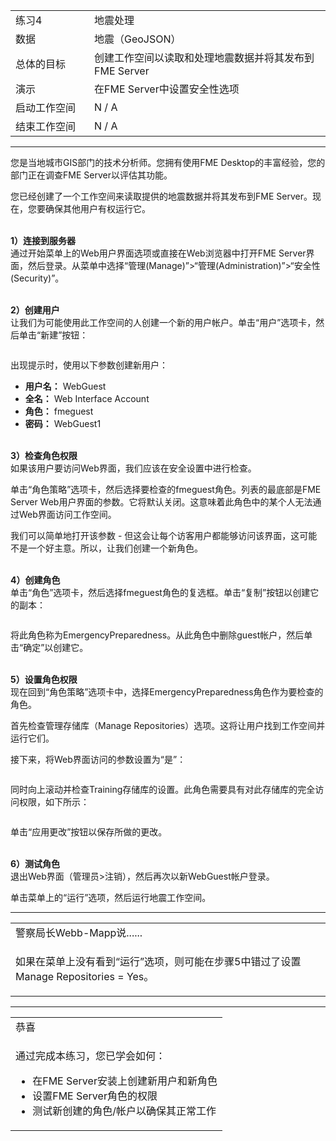 <!--Instructor Notes-->
<!--This exercise uses a basic amount of FME Workbench as a test for students-->
<!--If students have problems now, it is unlikely they will have much success at further exercises-->

<!--Exercise Section-->

  <div id="readme" class="readme blob instapaper_body">
    <article class="markdown-body entry-content" itemprop="text">
<table>
<tbody><tr>
<td width="25%">
<i></i><font style="vertical-align: inherit;"><font style="vertical-align: inherit;">
练习4
</font></font></td>
<td><font style="vertical-align: inherit;"><font style="vertical-align: inherit;">
地震处理
</font></font></td>
</tr>
<tr>
<td><font style="vertical-align: inherit;"><font style="vertical-align: inherit;">数据</font></font></td>
<td><font style="vertical-align: inherit;"><font style="vertical-align: inherit;">地震（GeoJSON）</font></font></td>
</tr>
<tr>
<td><font style="vertical-align: inherit;"><font style="vertical-align: inherit;">总体的目标</font></font></td>
<td><font style="vertical-align: inherit;"><font style="vertical-align: inherit;">创建工作空间以读取和处理地震数据并将其发布到FME Server</font></font></td>
</tr>
<tr>
<td><font style="vertical-align: inherit;"><font style="vertical-align: inherit;">演示</font></font></td>
<td><font style="vertical-align: inherit;"><font style="vertical-align: inherit;">在FME Server中设置安全性选项</font></font></td>
</tr>
<tr>
<td><font style="vertical-align: inherit;"><font style="vertical-align: inherit;">启动工作空间</font></font></td>
<td><font style="vertical-align: inherit;"><font style="vertical-align: inherit;">N / A</font></font></td>
</tr>
<tr>
<td><font style="vertical-align: inherit;"><font style="vertical-align: inherit;">结束工作空间</font></font></td>
<td><font style="vertical-align: inherit;"><font style="vertical-align: inherit;">N / A</font></font></td>
</tr>
</tbody></table>
<hr>
<p><font style="vertical-align: inherit;"><font style="vertical-align: inherit;">您是当地城市GIS部门的技术分析师。</font><font style="vertical-align: inherit;">您拥有使用FME Desktop的丰富经验，您的部门正在调查FME Server以评估其功能。</font></font></p>
<p><font style="vertical-align: inherit;"><font style="vertical-align: inherit;">您已经创建了一个工作空间来读取提供的地震数据并将其发布到FME Server。</font><font style="vertical-align: inherit;">现在，您要确保其他用户有权运行它。</font></font></p>
<p><br><strong><font style="vertical-align: inherit;"><font style="vertical-align: inherit;">1）连接到服务器</font></font></strong>
<br><font style="vertical-align: inherit;"><font style="vertical-align: inherit;">通过开始菜单上的Web用户界面选项或直接在Web浏览器中打开FME Server界面，然后登录。从菜单中选择“管理(Manage)”&gt;“管理(Administration)”&gt;“安全性(Security)”。</font></font></p>
<p><br><strong><font style="vertical-align: inherit;"><font style="vertical-align: inherit;">2）创建用户</font></font></strong>
<br><font style="vertical-align: inherit;"><font style="vertical-align: inherit;">让我们为可能使用此工作空间的人创建一个新的用户帐户。</font><font style="vertical-align: inherit;">单击“用户”选项卡，然后单击“新建”按钮：</font></font></p>
<p><a target="_blank" rel="noopener noreferrer" href="./Images/Img1.60.Ex4.CreateNewUser.png"><img src="./Images/Img1.60.Ex4.CreateNewUser.png" alt="" style="max-width:100%;"></a></p>
<p><font style="vertical-align: inherit;"><font style="vertical-align: inherit;">出现提示时，使用以下参数创建新用户：</font></font></p>
<ul>
<li><strong><font style="vertical-align: inherit;"><font style="vertical-align: inherit;">用户名：</font></font></strong><font style="vertical-align: inherit;"><font style="vertical-align: inherit;"> WebGuest</font></font></li>
<li><strong><font style="vertical-align: inherit;"><font style="vertical-align: inherit;">全名：</font></font></strong><font style="vertical-align: inherit;"><font style="vertical-align: inherit;"> Web Interface Account</font></font></li>
<li><strong><font style="vertical-align: inherit;"><font style="vertical-align: inherit;">角色：</font></font></strong><font style="vertical-align: inherit;"><font style="vertical-align: inherit;"> fmeguest</font></font></li>
<li><strong><font style="vertical-align: inherit;"><font style="vertical-align: inherit;">密码：</font></font></strong><font style="vertical-align: inherit;"><font style="vertical-align: inherit;"> WebGuest1</font></font></li>
</ul>
<p><br><strong><font style="vertical-align: inherit;"><font style="vertical-align: inherit;">3）检查角色权限</font></font></strong>
<br><font style="vertical-align: inherit;"><font style="vertical-align: inherit;">如果该用户要访问Web界面，我们应该在安全设置中进行检查。</font></font></p>
<p><font style="vertical-align: inherit;"><font style="vertical-align: inherit;">单击“角色策略”选项卡，然后选择要检查的fmeguest角色。</font><font style="vertical-align: inherit;">列表的最底部是FME Server Web用户界面的参数。</font><font style="vertical-align: inherit;">它将默认关闭。</font><font style="vertical-align: inherit;">这意味着此角色中的某个人无法通过Web界面访问工作空间。</font></font></p>
<p><font style="vertical-align: inherit;"><font style="vertical-align: inherit;">我们可以简单地打开该参数 - 但这会让每个访客用户都能够访问该界面，这可能不是一个好主意。</font><font style="vertical-align: inherit;">所以，让我们创建一个新角色。</font></font></p>
<p><br><strong><font style="vertical-align: inherit;"><font style="vertical-align: inherit;">4）创建角色</font></font></strong>
<br><font style="vertical-align: inherit;"><font style="vertical-align: inherit;">单击“角色”选项卡，然后选择fmeguest角色的复选框。</font><font style="vertical-align: inherit;">单击“复制”按钮以创建它的副本：</font></font></p>
<p><a target="_blank" rel="noopener noreferrer" href="./Images/Img1.62.Ex4.DuplicateGuestRole.png"><img src="./Images/Img1.62.Ex4.DuplicateGuestRole.png" alt="" style="max-width:100%;"></a></p>
<p><font style="vertical-align: inherit;"><font style="vertical-align: inherit;">将此角色称为EmergencyPreparedness。</font><font style="vertical-align: inherit;">从此角色中删除guest帐户，然后单击“确定”以创建它。</font></font></p>
<p><br><strong><font style="vertical-align: inherit;"><font style="vertical-align: inherit;">5）设置角色权限</font></font></strong>
<br><font style="vertical-align: inherit;"><font style="vertical-align: inherit;">现在回到“角色策略”选项卡中，选择EmergencyPreparedness角色作为要检查的角色。</font></font></p>
<p><font style="vertical-align: inherit;"><font style="vertical-align: inherit;">首先检查管理存储库（Manage Repositories）选项。</font><font style="vertical-align: inherit;">这将让用户找到工作空间并运行它们。</font></font></p>
<p><font style="vertical-align: inherit;"><font style="vertical-align: inherit;">接下来，将Web界面访问的参数设置为“是”：</font></font></p>
<p><a target="_blank" rel="noopener noreferrer" href="./Images/Img1.61.Ex4.GuestWebInterfaceSetting.png"><img src="./Images/Img1.61.Ex4.GuestWebInterfaceSetting.png" alt="" style="max-width:100%;"></a></p>
<p><font style="vertical-align: inherit;"><font style="vertical-align: inherit;">同时向上滚动并检查Training存储库的设置。</font><font style="vertical-align: inherit;">此角色需要具有对此存储库的完全访问权限，如下所示：</font></font></p>
<p><a target="_blank" rel="noopener noreferrer" href="./Images/Img1.63.Ex4.TrainingRepSecurity.png"><img src="./Images/Img1.63.Ex4.TrainingRepSecurity.png" alt="" style="max-width:100%;"></a></p>
<p><font style="vertical-align: inherit;"><font style="vertical-align: inherit;">单击“应用更改”按钮以保存所做的更改。</font></font></p>
<p><br><strong><font style="vertical-align: inherit;"><font style="vertical-align: inherit;">6）测试角色</font></font></strong>
<br><font style="vertical-align: inherit;"><font style="vertical-align: inherit;">退出Web界面（管理员&gt;注销），然后再次以新WebGuest帐户登录。</font></font></p>
<p><font style="vertical-align: inherit;"><font style="vertical-align: inherit;">单击菜单上的“运行”选项，然后运行地震工作空间。</font></font></p>
<hr>

<table>
<tbody><tr>
<td>
<i></i><font style="vertical-align: inherit;"><font style="vertical-align: inherit;">
警察局长Webb-Mapp说......
</font></font></td>
</tr>
<tr>
<td><font style="vertical-align: inherit;"><font style="vertical-align: inherit;">

如果在菜单上没有看到“运行”选项，则可能在步骤5中错过了设置Manage Repositories = Yes。

</font></font></td>
</tr>
</tbody></table>
<hr>
 
<table>
<tbody><tr>
<td>
<i></i><font style="vertical-align: inherit;"><font style="vertical-align: inherit;">
恭喜
</font></font></td>
</tr>
<tr>
<td><font style="vertical-align: inherit;"><font style="vertical-align: inherit;">

通过完成本练习，您已学会如何：
</font></font><br>
<ul><li><font style="vertical-align: inherit;"><font style="vertical-align: inherit;">在FME Server安装上创建新用户和新角色</font></font></li>
<li><font style="vertical-align: inherit;"><font style="vertical-align: inherit;">设置FME Server角色的权限</font></font></li>
<li><font style="vertical-align: inherit;"><font style="vertical-align: inherit;">测试新创建的角色/帐户以确保其正常工作</font></font></li></ul>

</td>
</tr>
</tbody></table>
</article>
  </div>
